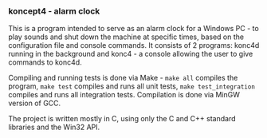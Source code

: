### koncept4 - alarm clock

This is a program intended to serve as an alarm clock for a Windows PC - to play sounds and shut
down the machine at specific times, based on the configuration file and console commands. It consists of 2
programs: konc4d running in the background and konc4 - a console allowing the user to give commands to konc4d.

Compiling and running tests is done via Make - `make all` compiles the program, `make test` compiles and runs
all unit tests, `make test_integration` compiles and runs all integration tests. Compilation is done via MinGW
version of GCC.

The project is written mostly in C, using only the C and C++ standard libraries and the Win32 API.
